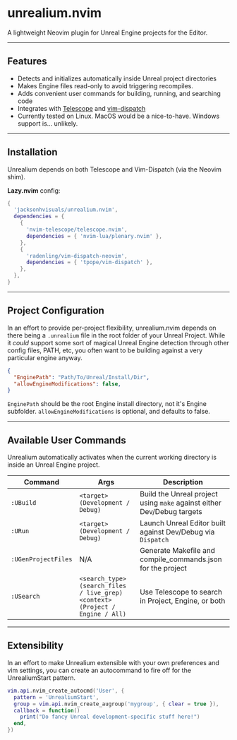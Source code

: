 # unrealium.nvim

A lightweight Neovim plugin for Unreal Engine projects for the Editor.

---

## Features

- Detects and initializes automatically inside Unreal project directories
- Makes Engine files read-only to avoid triggering recompiles.
- Adds convenient user commands for building, running, and searching code
- Integrates with [Telescope](https://github.com/nvim-telescope/telescope.nvim) and [vim-dispatch](https://github.com/tpope/vim-dispatch)
- Currently tested on Linux. MacOS would be a nice-to-have. Windows support is... unlikely.
---

## Installation

Unrealium depends on both Telescope and Vim-Dispatch (via the Neovim shim).

**Lazy.nvim** config:

```lua
{
  'jacksonhvisuals/unrealium.nvim',
  dependencies = {
    {
      'nvim-telescope/telescope.nvim',
      dependencies = { 'nvim-lua/plenary.nvim' },
    },
    {
      'radenling/vim-dispatch-neovim',
      dependencies = { 'tpope/vim-dispatch' },
    },
  },
}
```

---

## Project Configuration
In an effort to provide per-project flexibility, unrealium.nvim depends on there being a `.unrealium` file in the root folder of your Unreal Project. While it *could* support some sort of magical Unreal Engine detection through other config files, PATH, etc, you often want to be building against a very particular engine anyway. 

```json
{
  "EnginePath": "Path/To/Unreal/Install/Dir",
  "allowEngineModifications": false,
}
```
`EnginePath` should be the root Engine install directory, not it's Engine subfolder.
`allowEngineModifications` is optional, and defaults to false.

---

## Available User Commands

Unrealium automatically activates when the current working directory is inside an Unreal Engine project.

| Command | Args | Description |
|---------------------|--------|---------------------------------------------------|
| `:UBuild` | `<target> (Development / Debug)` | Build the Unreal project using `make` against either Dev/Debug targets |
| `:URun` | `<target> (Development / Debug)` | Launch Unreal Editor built against Dev/Debug via `Dispatch` |
| `:UGenProjectFiles` | N/A | Generate Makefile and compile_commands.json for the project    |
| `:USearch` | `<search_type> (search_files / live_grep) <context> (Project / Engine / All)` | Use Telescope to search in Project, Engine, or both |

---

## Extensibility
In an effort to make Unrealium extensible with your own preferences and vim settings, you can create an autocommand to fire off for the UnrealiumStart pattern.

```lua
vim.api.nvim_create_autocmd('User', {
  pattern = 'UnrealiumStart',
  group = vim.api.nvim_create_augroup('mygroup', { clear = true }),
  callback = function()
    print("Do fancy Unreal development-specific stuff here!")
  end,
})
```
